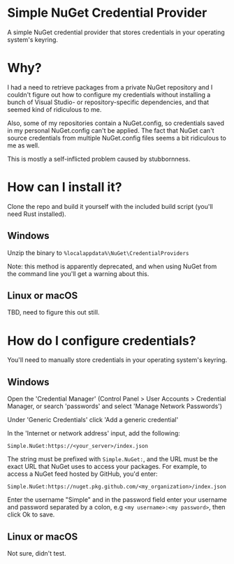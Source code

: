 # Simple NuGet Credential Provider

A simple NuGet credential provider that stores credentials in your operating system's keyring.

# Why?

I had a need to retrieve packages from a private NuGet repository and I couldn't figure out how to configure my credentials without installing a bunch of Visual Studio- or repository-specific dependencies, and that seemed kind of ridiculous to me.

Also, some of my repositories contain a NuGet.config, so credentials saved in my personal NuGet.config can't be applied.  The fact that NuGet can't source credentials from multiple NuGet.config files seems a bit ridiculous to me as well.

This is mostly a self-inflicted problem caused by stubbornness.

# How can I install it?

Clone the repo and build it yourself with the included build script (you'll need Rust installed).

## Windows

Unzip the binary to `%localappdata%\NuGet\CredentialProviders`

Note: this method is apparently deprecated, and when using NuGet from the command line you'll get a warning about this.

## Linux or macOS

TBD, need to figure this out still.

# How do I configure credentials?

You'll need to manually store credentials in your operating system's keyring.

## Windows

Open the 'Credential Manager' (Control Panel > User Accounts > Credential Manager, or search 'passwords' and select 'Manage Network Passwords')

Under 'Generic Credentials' click 'Add a generic credential'

In the 'Internet or network address' input, add the following:

```
Simple.NuGet:https://<your_server>/index.json
```

The string must be prefixed with `Simple.NuGet:`, and the URL must be the exact URL that NuGet uses to access your packages.  For example, to access a NuGet feed hosted by GitHub, you'd enter:

```
Simple.NuGet:https://nuget.pkg.github.com/<my_organization>/index.json
```

Enter the username "Simple" and in the password field enter your username and password separated by a colon, e.g `<my username>:<my password>`, then click Ok to save.

## Linux or macOS

Not sure, didn't test.
